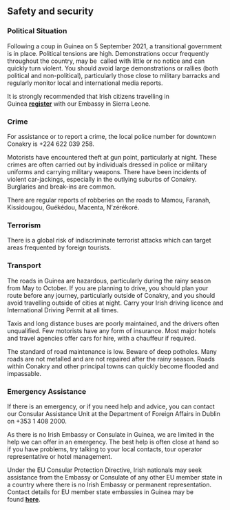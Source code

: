 ## Safety and security

### **Political Situation**

Following a coup in Guinea on 5 September 2021, a transitional government is in place. Political tensions are high. Demonstrations occur frequently throughout the country, may be  called with little or no notice and can quickly turn violent. You should avoid large demonstrations or rallies (both political and non-political), particularly those close to military barracks and regularly monitor local and international media reports.

It is strongly recommended that Irish citizens travelling in Guinea [**register**](/en/dfa/overseas-travel/citizens-registration/) with our Embassy in Sierra Leone.

### **Crime**

For assistance or to report a crime, the local police number for downtown Conakry is +224 622 039 258.

Motorists have encountered theft at gun point, particularly at night. These crimes are often carried out by individuals dressed in police or military uniforms and carrying military weapons. There have been incidents of violent car-jackings, especially in the outlying suburbs of Conakry. Burglaries and break-ins are common.

There are regular reports of robberies on the roads to Mamou, Faranah, Kissidougou, Guékédou, Macenta, N’zérékoré.

### **Terrorism**

There is a global risk of indiscriminate terrorist attacks which can target areas frequented by foreign tourists.

### **Transport**

The roads in Guinea are hazardous, particularly during the rainy season from May to October. If you are planning to drive, you should plan your route before any journey, particularly outside of Conakry, and you should avoid travelling outside of cities at night. Carry your Irish driving licence and International Driving Permit at all times.

Taxis and long distance buses are poorly maintained, and the drivers often unqualified. Few motorists have any form of insurance. Most major hotels and travel agencies offer cars for hire, with a chauffeur if required.

The standard of road maintenance is low. Beware of deep potholes. Many roads are not metalled and are not repaired after the rainy season. Roads within Conakry and other principal towns can quickly become flooded and impassable.

### **Emergency Assistance**

If there is an emergency, or if you need help and advice, you can contact our Consular Assistance Unit at the Department of Foreign Affairs in Dublin on +353 1 408 2000.

As there is no Irish Embassy or Consulate in Guinea, we are limited in the help we can offer in an emergency. The best help is often close at hand so if you have problems, try talking to your local contacts, tour operator representative or hotel management.

Under the EU Consular Protection Directive, Irish nationals may seek assistance from the Embassy or Consulate of any other EU member state in a country where there is no Irish Embassy or permanent representation. Contact details for EU member state embassies in Guinea may be found [**here**](https://ec.europa.eu/consularprotection/representation-offices_en?f%5B0%5D=target_country_target_country%3Ahttp%3A//publications.europa.eu/resource/authority/country/GIN).